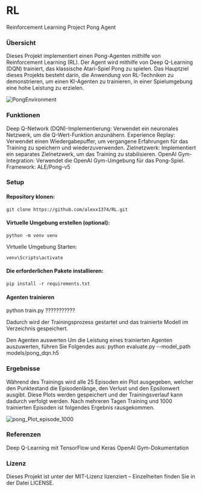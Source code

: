 # RL
Reinforcement Learning Project
Pong Agent
### Übersicht
Dieses Projekt implementiert einen Pong-Agenten mithilfe von Reinforcement Learning (RL). Der Agent wird mithilfe von Deep Q-Learning (DQN) trainiert, das klassische Atari-Spiel Pong zu spielen. Das Hauptziel dieses Projekts besteht darin, die Anwendung von RL-Techniken zu demonstrieren, um einen KI-Agenten zu trainieren, in einer Spielumgebung eine hohe Leistung zu erzielen.

![PongEnvironment](https://github.com/alexx1374/RL/assets/104265677/cd0cdf2b-7aa1-4fc3-b0f3-3b3515cc803c)



### Funktionen
Deep Q-Network (DQN)-Implementierung: Verwendet ein neuronales Netzwerk, um die Q-Wert-Funktion anzunähern.
Experience Replay: Verwendet einen Wiedergabepuffer, um vergangene Erfahrungen für das Training zu speichern und wiederzuverwenden.
Zielnetzwerk: Implementiert ein separates Zielnetzwerk, um das Training zu stabilisieren.
OpenAI Gym-Integration: Verwendet die OpenAI Gym-Umgebung für das Pong-Spiel.
Framework: ALE/Pong-v5

### Setup
#### Repository klonen:
```shell
git clone https://github.com/alexx1374/RL.git
```
#### Virtuelle Umgebung erstellen (optional): 
```shell
python -m venv venv
```
Virtuelle Umgebung Starten:
```shell
venv\Scripts\activate
```
#### Die erforderlichen Pakete installieren:
```shell
pip install -r requirements.txt
```
#### Agenten trainieren

python train.py ???????????

Dadurch wird der Trainingsprozess gestartet und das trainierte Modell im Verzeichnis gespeichert.

Den Agenten auswerten
Um die Leistung eines trainierten Agenten auszuwerten, führen Sie Folgendes aus:
python evaluate.py --model_path models/pong_dqn.h5


### Ergebnisse
Während des Trainings wird alle 25 Episoden ein Plot ausgegeben, welcher den Punktestand die Episodenlänge, den Verlust und den Epsilonwert ausgibt. Diese Plots werden gespeichert und der Trainingsverlauf kann dadurch verfolgt werden.
Nach mehreren Tagen Training und 1000 trainierten Episoden ist folgendes Ergebnis rausgekommen.

![pong_Plot_episode_1000](https://github.com/alexx1374/RL/assets/104265677/f49dfe04-0404-4785-ab6e-9769aa6391b4)

### Referenzen
Deep Q-Learning mit TensorFlow und Keras
OpenAI Gym-Dokumentation

### Lizenz
Dieses Projekt ist unter der MIT-Lizenz lizenziert – Einzelheiten finden Sie in der Datei LICENSE.
